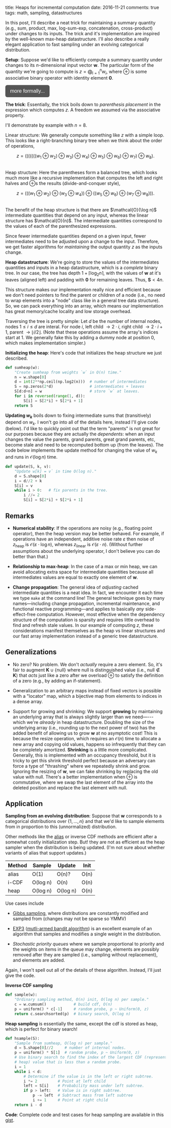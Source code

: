 title: Heaps for incremental computation
date: 2016-11-21
comments: true
tags: math, sampling, datastructures


In this post, I'll describe a neat trick for maintaining a summary quantity
(e.g., sum, product, max, log-sum-exp, concatenation, cross-product) under
changes to its inputs. The trick and it's implementation are inspired by the
well-known max-heap datastructure. I'll also describe a really elegant
application to fast sampling under an evolving categorical distribution.


**Setup**: Suppose we'd like to efficiently compute a summary quantity under
changes to its $n$-dimensional input vector $\boldsymbol{w}$. The particular
form of the quantity we're going to compute is $z = \bigoplus_{i=1}^n w_i$,
where $\oplus$ is some associative binary operator with identity element
$\boldsymbol{0}$.

<style>
.toggle-button {
    background-color: #555555;
    border: none;
    color: white;
    padding: 10px 15px;
    border-radius: 6px;
    text-align: center;
    text-decoration: none;
    display: inline-block;
    font-size: 16px;
    cursor: pointer;
}
.derivation {
  background-color: #f2f2f2;
  border: thin solid #ddd;
  padding: 10px;
  margin-bottom: 10px;
}
</style>

<script>
// workaround for when markdown/mathjax gets confused by the
// javascript dollar function.
function toggle(x) { $(x).toggle(); }
</script>

<button class="toggle-button" onclick="toggle('#operator-mathy');">more formally...</button>
<div id="operator-mathy" class="derivation" style="display:none">

* $\boldsymbol{w} \in \boldsymbol{K}^n$

* $\oplus: \boldsymbol{K} \times \boldsymbol{K} \mapsto \boldsymbol{K}$.

* Associative: $(a \oplus b) \oplus c = a \oplus (b \oplus c)$ for all $a,b,c
  \in \boldsymbol{K}$.

* Identity element: $\boldsymbol{0} \in \boldsymbol{K}$ such that $k \oplus
  \boldsymbol{0} = \boldsymbol{0} \oplus k = k$, for all $k \in \boldsymbol{K}$.

</div>

**The trick**: Essentially, the trick boils down to *parenthesis placement* in
the expression which computes $z$. A freedom we assumed via the associative
property.

I'll demonstrate by example with $n=8$.

Linear structure: We generally compute something like $z$ with a simple
loop. This looks like a right-branching binary tree when we think about the
order of operations,

$$
z = (((((((w_1 \oplus w_2) \oplus w_3) \oplus w_4) \oplus w_5) \oplus w_6) \oplus w_7) \oplus w_8).
$$

<br/> Heap structure: Here the parentheses form a balanced tree, which looks
much more like a recursive implementation that computes the left and right
halves and $\oplus$s the results (divide-and-conquer style),

$$
z = (((w_1 \oplus w_2) \oplus (w_3 \oplus w_4)) \oplus ((w_5 \oplus w_6) \oplus (w_7 \oplus w_8))).
$$

<br/>
The benefit of the heap structure is that there are $\mathcal{O}(\log n)$
intermediate quantities that depend on any input, whereas the linear structure
has $\mathcal{O}(n)$. The intermediate quantities correspond to the values of each of the
parenthesized expressions.

Since fewer intermediate quantities depend on a given input, fewer intermediates
need to be adjusted upon a change to the input. Therefore, we get faster
algorithms for *maintaining* the output quantity $z$ as the inputs change.

**Heap datastructure**: We're going to store the values of the intermediates
quantities and inputs in a heap datastructure, which is a *complete* binary
tree. In our case, the tree has depth $1 + \lceil \log_2 n \rceil$, with the
values of $\boldsymbol{w}$ at it's leaves (aligned left) and padding with
$\boldsymbol{0}$ for remaining leaves. Thus, $\boldsymbol{S} < 4 n$.

This structure makes our implementation really nice and efficient because we
don't need pointers to find the parent or children of a node (i.e., no need to
wrap elements into a "node" class like in a general tree data structure). So, we
can pack everything into an array, which means our implementation has great
memory/cache locality and low storage overhead.

Traversing the tree is pretty simple: Let $d$ be the number of internal nodes,
nodes $1 \le i \le d$ are interal. For node $i$, left child $\rightarrow {2
\cdot i},$ right child $\rightarrow {2 \cdot i + 1},$ parent $\rightarrow
\lfloor i / 2 \rfloor.$ (Note that these operations assume the array's indices
start at $1$. We generally fake this by adding a dummy node at position $0$,
which makes implementation simpler.)

**Initializing the heap**: Here's code that initializes the heap structure we
  just described.

```python
def sumheap(w):
    "Create sumheap from weights `w` in O(n) time."
    n = w.shape[0]
    d = int(2**np.ceil(np.log2(n)))  # number of intermediates
    S = np.zeros(2*d)                # intermediates + leaves
    S[d:d+n] = w                     # store `w` at leaves.
    for i in reversed(range(1, d)):
        S[i] = S[2*i] + S[2*i + 1]
    return S
```

**Updating $w_k$** boils down to fixing intermediate sums that (transitively)
  depend on $w_k.$ I won't go into all of the details here, instead I'll give
  code (below). I'd like to quickly point out that the term "parents" is not
  great for our purposes because they are actually the *dependents*: when an
  input changes the value the parents, grand parents, great grand parents, etc,
  become stale and need to be recomputed bottom up (from the leaves). The code
  below implements the update method for changing the value of $w_k$ and runs in
  $\mathcal{O}(\log n)$ time.


```python
def update(S, k, v):
    "Update w[k] = v` in time O(log n)."
    d = S.shape[0]
    i = d//2 + k
    S[i] = v
    while i > 0:   # fix parents in the tree.
        i //= 2
        S[i] = S[2*i] + S[2*i + 1]
```

Remarks
-------

 * **Numerical stability**: If the operations are noisy (e.g., floating point
   operator), then the heap version may be better behaved. For example, if
   operations have an independent, additive noise rate $\varepsilon$ then noise
   of $z_{\text{heap}}$ is $\mathcal{O}(\varepsilon \cdot \log n)$, whereas
   $z_{\text{linear}}$ is $\mathcal{O}(\varepsilon \cdot n)$. (Without further
   assumptions about the underlying operator, I don't believe you can do better
   than that.)

 * **Relationship to max-heap**: In the case of a max or min heap, we can avoid
   allocating extra space for intermediate quantities because all intermediates
   values are equal to exactly one element of $\boldsymbol{w}$.

 * **Change propagation**: The general idea of *adjusting* cached intermediate
   quantities is a neat idea. In fact, we encounter it each time we type
   ``make`` at the command line! The general technique goes by many
   names&mdash;including change propagation, incremental maintenance, and
   functional reactive programming&mdash;and applies to basically *any*
   side-effect-free computation. However, most effective when the dependency
   structure of the computation is sparsity and requires little overhead to find
   and refresh stale values. In our example of computing $z$, these
   considerations manifest themselves as the heap vs linear structures and our
   fast array implementation instead of a generic tree datastructure.


Generalizations
---------------

 * No zero? No problem. We don't *actually* require a zero element. So, it's
   fair to augment $\boldsymbol{K} \cup \{ \textsf{null} \}$ where
   $\textsf{null}$ is distinguished value (i.e., $\textsf{null} \notin
   \boldsymbol{K}$) that *acts* just like a zero after we overload $\oplus$ to
   satisfy the definition of a zero (e.g., by adding an if-statement).

 * Generalization to an arbitrary maps instead of fixed vectors is possible with
   a "locator" map, which a bijective map from elements to indices in a dense
   array.

 * Support for growing and shrinking: We support **growing** by maintaining an
   underlying array that is always slightly larger than we need&mdash;---which
   we're *already* in heap datastructure. Doubling the size of the underlying
   array (i.e., rounding up to the next power of two) has the added benefit of
   allowing us to grow $\boldsymbol{w}$ at no asymptotic cost!  This is because
   the resize operation, which requires an $\mathcal{O}(n)$ time to allocate a
   new array and copying old values, happens so infrequently that they can be
   completely amortized. **Shrinking** is a little more complicated. Generally,
   this is implemented with an occupancy threshold, but it is tricky to get this
   shrink threshold perfect because an adversary can force a type of "thrashing"
   where we repeatedly shrink and grow. Ignoring the resizing of
   $\boldsymbol{w}$, we can fake shrinking by replacing the old value with
   $\textsf{null}$. There's a better implementation when $\oplus$ is
   commutative, where we swap the last element of the array into the deleted
   position and replace the last element with $\textsf{null}$.


Application
-----------

**Sampling from an evolving distribution**: Suppose that $\boldsymbol{w}$
corresponds to a categorical distributions over $\{1, \ldots, n\}$ and that we'd
like to sample elements from in proportion to this (unnormalized) distribution.

Other methods like the [alias](http://www.keithschwarz.com/darts-dice-coins/) or
inverse CDF methods are efficient after a somewhat costly initialization
step. But! they are not as efficient as the heap sampler when the distribution
is being updated. (I'm not sure about whether variants of alias that support
updates.)

<center>

  | Method |  Sample  |  Update  | Init |
  | ------ | -------- | -------- | ---- |
  |  alias |   O(1)   |  O(n)?   | O(n) |
  |  i-CDF | O(log n) |  O(n)    | O(n) |
  |  heap  | O(log n) | O(log n) | O(n) |

</center>

Use cases include

* [Gibbs sampling](https://en.wikipedia.org/wiki/Gibbs_sampling), where
  distributions are constantly modified and sampled from (changes may not be
  sparse so YMMV)

* [EXP3](https://jeremykun.com/2013/11/08/adversarial-bandits-and-the-exp3-algorithm/)
  ([mutli-armed bandit algorithm](https://en.wikipedia.org/wiki/Multi-armed_bandit))
  is an excellent example of an algorithm that samples and modifies a single
  weight in the distribution.

* *Stochastic priority queues* where we sample proportional to priority and the
  weights on items in the queue may change, elements are possibly removed after
  they are sampled (i.e., sampling without replacement), and elements are added.

Again, I won't spell out all of the details of these algorithm. Instead, I'll
just give the code.

**Inverse CDF sampling**

```python
def sample(w):
    "Ordinary sampling method, O(n) init, O(log n) per sample."
    c = w.cumsum()            # build cdf, O(n)
    p = uniform() * c[-1]     # random probe, p ~ Uniform(0, z)
    return c.searchsorted(p)  # binary search, O(log n)
```

**Heap sampling** is essentially the same, except the cdf is stored as heap,
which is perfect for binary search!

```python
def hsample(S):
    "Sample from sumheap, O(log n) per sample."
    d = S.shape[0]//2     # number of internal nodes.
    p = uniform() * S[1]  # random probe, p ~ Uniform(0, z)
    # Use binary search to find the index of the largest CDF (represented as a
    # heap) value that is less than a random probe.
    i = 1
    while i < d:
        # Determine if the value is in the left or right subtree.
        i *= 2         # Point at left child
        left = S[i]    # Probability mass under left subtree.
        if p > left:   # Value is in right subtree.
            p -= left  # Subtract mass from left subtree
            i += 1     # Point at right child
    return i - d
```

**Code**: Complete code and test cases for heap sampling are available in this
[gist](https://gist.github.com/timvieira/da31b56436045a3122f5adf5aafec515).
